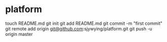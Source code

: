 platform
========
touch README.md
git init
git add README.md
git commit -m "first commit"
git remote add origin git@github.com:sjywying/platform.git
git push -u origin master
